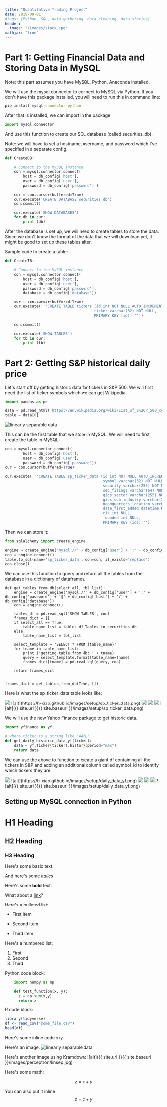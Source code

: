 ```yaml
---
title: "Quantitative Trading Project"
date: 2019-09-01
#tags: [Python, SQL, data gathering, data cleaning, data storing]
header:
  image: "/images/stock.jpg"
mathjax: "true"
---
```


# Part 1: Getting Financial Data and Storing Data in MySQL


Note: this part assumes you have MySQL, Python, Anaconda installed. 

We will use the mysql.connector to connect to MySQL via Python. If you don't have this package installed, you will need to run this in command line:

```cmd
pip install mysql-connector-python
```


After that is installed, we can import in the package 

```python
import mysql.connector
```


And use this function to create our SQL database (called securities_db).

Note: we will have to set a hostname, username, and password which I've specified in a separate config. 

```python
def CreateDB:

    # Connect to the MySQL instance
    con = mysql.connector.connect(
        host = db_config['host'],
        user = db_config['user'],
        password = db_config['password'] )

    cur = con.cursor(buffered=True)
    cur.execute('CREATE DATABASE securities_db')
    con.commit()

    cur.execute('SHOW DATABASES')
    for db in cur:
        print (db)
```


After the database is set up, we will need to create tables to store the data. Since we don't know the format of the data that we will download yet, it might be good to set up these tables after.

Sample code to create a table:

```python
def CreateTB:

    # Connect to the MySQL instance
    con = mysql.connector.connect(
        host = db_config['host'],
        user = db_config['user'],
        password = db_config['password'],
        database = db_config['database'])

    cur = con.cursor(buffered=True)
    cur.execute('''CREATE TABLE tickers (id int NOT NULL AUTO_INCREMENT, 
    									ticker varchar(32) NOT NULL,
    									PRIMARY KEY (id)) ''')

    con.commit()

    cur.execute('SHOW TABLES')
    for tb in cur:
        print (tb)
```



# Part 2: Getting S&P historical daily price
Let's start off by getting historic data for tickers in S&P 500. We will first need the list of ticker symbols which we can get Wikipedia.

```python
import pandas as pd

data = pd.read_html('https://en.wikipedia.org/wiki/List_of_S%26P_500_companies')
table = data[0]
```


<img src="{{ site.url }}{{ site.baseurl }}/images/setup/sp_ticker_data.png" alt="linearly separable data">

This can be the first table that we store in MySQL. We will need to first create the table in MySQL:

```python
con = mysql.connector.connect(
        host = db_config['host'],
        user = db_config['user'],
        password = db_config['password'])
cur = con.cursor(buffered=True)

cur.execute('''CREATE TABLE sp_ticker_data (id int NOT NULL AUTO_INCREMENT, 
                                            symbol varchar(32) NOT NULL,
                                            security varchar(255) NOT NULL,
                                            sec_filings varchar(64) NULL,
                                            gics_sector varchar(255) NULL,
                                            gics_sub_industry varchar(255) NULL,
                                            headquarters_location varchar(255) NULL,
                                            date_first_added datetime NULL, 
                                            cik int NULL,
                                            founded int NULL,
                                            PRIMARY KEY (id))''')
```


Then we can store it:

```python
from sqlalchemy import create_engine

engine = create_engine('mysql://' + db_config['user'] + ':' + db_config['password'] + '@' + db_config['host'] + '/' + db_config['database'])
con = engine.connect()
table.to_sql(name='sp_ticker_data', con=con, if_exists='replace')
con.close()
```

We can use this function to query and return all the tables from the database in a dictionary of dataframes.

```
def get_tables_from_db(select_all, tbl_list):
    engine = create_engine('mysql://' + db_config['user'] + ':' + db_config['password'] + '@' + db_config['host'] + '/' + db_config['database'])
    con = engine.connect()

    tables_df = pd.read_sql('SHOW TABLES', con)
    frames_dict = {}
    if select_all == True:
        table_name_list = tables_df.Tables_in_securities_db
    else:
        table_name_list = tbl_list

    select_template = 'SELECT * FROM {table_name}'
    for tname in table_name_list:
        print ('getting table from db: ' + tname)
        query = select_template.format(table_name=tname)
        frames_dict[tname] = pd.read_sql(query, con)

    return frames_dict


frames_dict = get_tables_from_db(True, [])
```

Here is what the sp_ticker_data table looks like:

<img src="{https://h-xiao.github.io/images/setup/sp_ticker_data.png">
![alt](https://h-xiao.github.io/images/setup/sp_ticker_data.png)
<a href="/assets/images/setup/sp_ticker_data.png"><img src="/assets/images/setup/sp_ticker_data.png"></a>
<a href="/images/setup/sp_ticker_data.png"><img src="/images/setup/sp_ticker_data.png"></a
>
<img src="{{ site.url }}{{ site.baseurl }}/images/setup/sp_ticker_data.png">
![alt]({{ site.url }}{{ site.baseurl }}/images/setup/sp_ticker_data.png)

We will use the new Yahoo Finance package to get historic data. 

```python
import yfinance as yf

# where ticker is a string like 'AAPL'
def get_daily_historic_data_yf(ticker):
    data = yf.Ticker(ticker).history(period="max")
    return data
```

We can use the above to function to create a giant df containing all the tickers in S&P and adding an additional column called symbol_id to identify which tickers they are:

<img src="{https://h-xiao.github.io/images/setup/daily_data_yf.png">
![alt](https://h-xiao.github.io/images/setup/daily_data_yf.png)
<a href="/assets/images/setup/daily_data_yf.png"><img src="/assets/images/setup/daily_data_yf.png"></a>
<a href="/images/setup/daily_data_yf.png"><img src="/images/setup/daily_data_yf.png"></a>
<img src="{{ site.url }}{{ site.baseurl }}/images/setup/daily_data_yf.png">
![alt]({{ site.url }}{{ site.baseurl }}/images/setup/daily_data_yf.png)









## Setting up MySQL connection in Python


















# H1 Heading

## H2 Heading

### H3 Heading

Here's some basic text.

And here's some *italics*

Here's some **bold** text.

What about a [link](https://github.com/dataoptimal)?

Here's a bulleted list:
* First item
+ Second item
- Third item

Here's a numbered list:
1. First
2. Second
3. Third

Python code block:
```python
    import numpy as np

    def test_function(x, y):
      z = np.sum(x,y)
      return z
```

R code block:
```r
library(tidyverse)
df <- read_csv("some_file.csv")
head(df)
```

Here's some inline code `x+y`.

Here's an image:
<img src="{{ site.url }}{{ site.baseurl }}/images/perceptron/linsep.jpg" alt="linearly separable data">

Here's another image using Kramdown:
![alt]({{ site.url }}{{ site.baseurl }}/images/perceptron/linsep.jpg)

Here's some math:

$$z=x+y$$

You can also put it inline $$z=x+y$$
